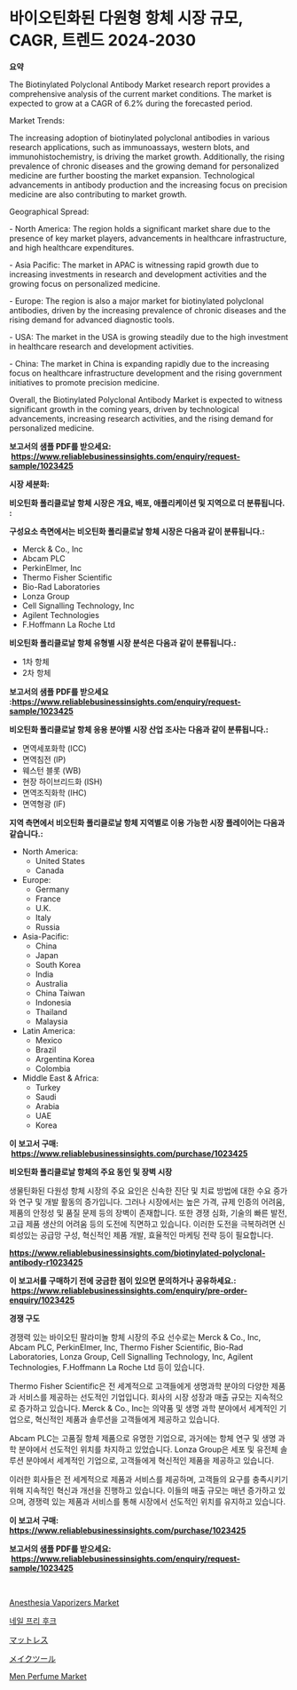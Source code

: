 <p><h1>바이오틴화된 다원형 항체 시장 규모, CAGR, 트렌드 2024-2030</h1></p><p><strong>요약</strong></p>
<p><p>The Biotinylated Polyclonal Antibody Market research report provides a comprehensive analysis of the current market conditions. The market is expected to grow at a CAGR of 6.2% during the forecasted period. </p><p>Market Trends:</p><p>The increasing adoption of biotinylated polyclonal antibodies in various research applications, such as immunoassays, western blots, and immunohistochemistry, is driving the market growth. Additionally, the rising prevalence of chronic diseases and the growing demand for personalized medicine are further boosting the market expansion. Technological advancements in antibody production and the increasing focus on precision medicine are also contributing to market growth.</p><p>Geographical Spread:</p><p>- North America: The region holds a significant market share due to the presence of key market players, advancements in healthcare infrastructure, and high healthcare expenditures.</p><p>- Asia Pacific: The market in APAC is witnessing rapid growth due to increasing investments in research and development activities and the growing focus on personalized medicine.</p><p>- Europe: The region is also a major market for biotinylated polyclonal antibodies, driven by the increasing prevalence of chronic diseases and the rising demand for advanced diagnostic tools.</p><p>- USA: The market in the USA is growing steadily due to the high investment in healthcare research and development activities.</p><p>- China: The market in China is expanding rapidly due to the increasing focus on healthcare infrastructure development and the rising government initiatives to promote precision medicine.</p><p>Overall, the Biotinylated Polyclonal Antibody Market is expected to witness significant growth in the coming years, driven by technological advancements, increasing research activities, and the rising demand for personalized medicine.</p></p>
<p><strong>보고서의 샘플 PDF를 받으세요: &nbsp;<a href="https://www.reliablebusinessinsights.com/enquiry/request-sample/1023425">https://www.reliablebusinessinsights.com/enquiry/request-sample/1023425</a></strong></p>
<p><strong>시장 세분화:</strong></p>
<p><strong> 비오틴화 폴리클로날 항체 시장은 개요, 배포, 애플리케이션 및 지역으로 더 분류됩니다. :</strong></p>
<p><strong>구성요소 측면에서는 비오틴화 폴리클로날 항체 시장은 다음과 같이 분류됩니다.:</strong></p>
<p><ul><li>Merck & Co., Inc</li><li>Abcam PLC</li><li>PerkinElmer, Inc</li><li>Thermo Fisher Scientific</li><li>Bio-Rad Laboratories</li><li>Lonza Group</li><li>Cell Signalling Technology, Inc</li><li>Agilent Technologies</li><li>F.Hoffmann La Roche Ltd</li></ul></p>
<p><strong> 비오틴화 폴리클로날 항체 유형별 시장 분석은 다음과 같이 분류됩니다.:</strong></p>
<p><ul><li>1차 항체</li><li>2차 항체</li></ul></p>
<p><strong>보고서의 샘플 PDF를 받으세요 :<a href="https://www.reliablebusinessinsights.com/enquiry/request-sample/1023425">https://www.reliablebusinessinsights.com/enquiry/request-sample/1023425</a></strong></p>
<p><strong> 비오틴화 폴리클로날 항체 응용 분야별 시장 산업 조사는 다음과 같이 분류됩니다.:</strong></p>
<p><ul><li>면역세포화학 (ICC)</li><li>면역침전 (IP)</li><li>웨스턴 블롯 (WB)</li><li>현장 하이브리드화 (ISH)</li><li>면역조직화학 (IHC)</li><li>면역형광 (IF)</li></ul></p>
<p><strong>지역 측면에서 비오틴화 폴리클로날 항체 지역별로 이용 가능한 시장 플레이어는 다음과 같습니다.:</strong></p>
<p><ul>
    <li>
        North America:
        <ul>
            <li>United States</li>
            <li>Canada</li>
        </ul>
    </li>
    <li>
        Europe:
        <ul>
            <li>Germany</li>
            <li>France</li>
            <li>U.K.</li>
            <li>Italy</li>
            <li>Russia</li>
        </ul>
    </li>
    <li>
        Asia-Pacific:
        <ul>
            <li>China</li>
            <li>Japan</li>
            <li>South Korea</li>
            <li>India</li>
            <li>Australia</li>
            <li>China Taiwan</li>
            <li>Indonesia</li>
            <li>Thailand</li>
            <li>Malaysia</li>
        </ul>
    </li>
    <li>
        Latin America:
        <ul>
            <li>Mexico</li>
            <li>Brazil</li>
            <li>Argentina Korea</li>
            <li>Colombia</li>
        </ul>
    </li>
    <li>
        Middle East & Africa:
        <ul>
            <li>Turkey</li>
            <li>Saudi</li>
            <li>Arabia</li>
            <li>UAE</li>
            <li>Korea</li>
        </ul>
    </li>
    </ul></p>
<p><strong>이 보고서 구매: &nbsp;<a href="https://www.reliablebusinessinsights.com/purchase/1023425">https://www.reliablebusinessinsights.com/purchase/1023425</a></strong></p>
<p><strong>비오틴화 폴리클로날 항체의 주요 동인 및 장벽 시장</strong></p>
<p><p>생물틴화된 다원성 항체 시장의 주요 요인은 신속한 진단 및 치료 방법에 대한 수요 증가와 연구 및 개발 활동의 증가입니다. 그러나 시장에서는 높은 가격, 규제 인증의 어려움, 제품의 안정성 및 품질 문제 등의 장벽이 존재합니다. 또한 경쟁 심화, 기술의 빠른 발전, 고급 제품 생산의 어려움 등의 도전에 직면하고 있습니다. 이러한 도전을 극복하려면 신뢰성있는 공급망 구성, 혁신적인 제품 개발, 효율적인 마케팅 전략 등이 필요합니다.</p></p>
<p><strong><a href="https://www.reliablebusinessinsights.com/biotinylated-polyclonal-antibody-r1023425">https://www.reliablebusinessinsights.com/biotinylated-polyclonal-antibody-r1023425</a></strong></p>
<p><strong>이 보고서를 구매하기 전에 궁금한 점이 있으면 문의하거나 공유하세요.: &nbsp;<a href="https://www.reliablebusinessinsights.com/enquiry/pre-order-enquiry/1023425">https://www.reliablebusinessinsights.com/enquiry/pre-order-enquiry/1023425</a></strong></p>
<p><strong>경쟁 구도</strong></p>
<p><p>경쟁력 있는 바이오틴 팔라미놀 항체 시장의 주요 선수로는 Merck & Co., Inc, Abcam PLC, PerkinElmer, Inc, Thermo Fisher Scientific, Bio-Rad Laboratories, Lonza Group, Cell Signalling Technology, Inc, Agilent Technologies, F.Hoffmann La Roche Ltd 등이 있습니다. </p><p>Thermo Fisher Scientific은 전 세계적으로 고객들에게 생명과학 분야의 다양한 제품과 서비스를 제공하는 선도적인 기업입니다. 회사의 시장 성장과 매출 규모는 지속적으로 증가하고 있습니다. Merck & Co., Inc는 의약품 및 생명 과학 분야에서 세계적인 기업으로, 혁신적인 제품과 솔루션을 고객들에게 제공하고 있습니다.</p><p>Abcam PLC는 고품질 항체 제품으로 유명한 기업으로, 과거에는 항체 연구 및 생명 과학 분야에서 선도적인 위치를 차지하고 있었습니다. Lonza Group은 세포 및 유전체 솔루션 분야에서 세계적인 기업으로, 고객들에게 혁신적인 제품을 제공하고 있습니다.</p><p>이러한 회사들은 전 세계적으로 제품과 서비스를 제공하며, 고객들의 요구를 충족시키기 위해 지속적인 혁신과 개선을 진행하고 있습니다. 이들의 매출 규모는 매년 증가하고 있으며, 경쟁력 있는 제품과 서비스를 통해 시장에서 선도적인 위치를 유지하고 있습니다.</p></p>
<p><strong>이 보고서 구매: &nbsp; <a href="https://www.reliablebusinessinsights.com/purchase/1023425">https://www.reliablebusinessinsights.com/purchase/1023425</a></strong></p>
<p><strong>보고서의 샘플 PDF를 받으세요: &nbsp;<a href="https://www.reliablebusinessinsights.com/enquiry/request-sample/1023425">https://www.reliablebusinessinsights.com/enquiry/request-sample/1023425</a></strong><strong></strong></p>
<p>&nbsp;</p>
<p><p><a href="https://github.com/luckyshygirl/Market-Research-Report-List-4/blob/main/anesthesia-vaporizers-market.md">Anesthesia Vaporizers Market</a></p><p><a href="https://github.com/rcabello548/Market-Research-Report-List-1/blob/main/804139686442.md">네일 프리 후크</a></p><p><a href="https://github.com/DanykaKilback/Market-Research-Report-List-1/blob/main/142496380034.md">マットレス</a></p><p><a href="https://github.com/mohamedbakry57/Market-Research-Report-List-4/blob/main/129379880035.md">メイクツール</a></p><p><a href="https://issuu.com/reportprime-2/docs/men-perfume-market-size-2030.pptx">Men Perfume Market</a></p></p>